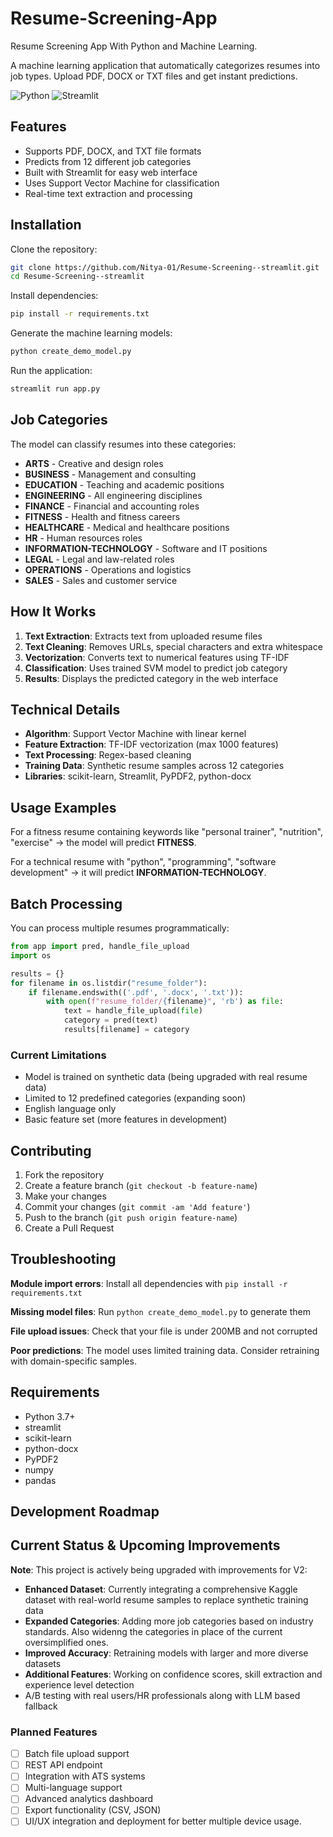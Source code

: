 # Resume-Screening-App
Resume Screening App With Python and Machine Learning.

A machine learning application that automatically categorizes resumes into job types. Upload PDF, DOCX or TXT files and get instant predictions.

![Python](https://img.shields.io/badge/python-v3.7+-blue.svg)
![Streamlit](https://img.shields.io/badge/streamlit-1.28+-red.svg)

## Features

- Supports PDF, DOCX, and TXT file formats
- Predicts from 12 different job categories
- Built with Streamlit for easy web interface
- Uses Support Vector Machine for classification
- Real-time text extraction and processing

## Installation

Clone the repository:

```bash
git clone https://github.com/Nitya-01/Resume-Screening--streamlit.git
cd Resume-Screening--streamlit
```

Install dependencies:

```bash
pip install -r requirements.txt
```

Generate the machine learning models:

```bash
python create_demo_model.py
```

Run the application:

```bash
streamlit run app.py
```

## Job Categories

The model can classify resumes into these categories:

- **ARTS** - Creative and design roles
- **BUSINESS** - Management and consulting
- **EDUCATION** - Teaching and academic positions
- **ENGINEERING** - All engineering disciplines
- **FINANCE** - Financial and accounting roles
- **FITNESS** - Health and fitness careers
- **HEALTHCARE** - Medical and healthcare positions
- **HR** - Human resources roles
- **INFORMATION-TECHNOLOGY** - Software and IT positions
- **LEGAL** - Legal and law-related roles
- **OPERATIONS** - Operations and logistics
- **SALES** - Sales and customer service

## How It Works

1. **Text Extraction**: Extracts text from uploaded resume files
2. **Text Cleaning**: Removes URLs, special characters and extra whitespace
3. **Vectorization**: Converts text to numerical features using TF-IDF
4. **Classification**: Uses trained SVM model to predict job category
5. **Results**: Displays the predicted category in the web interface

## Technical Details

- **Algorithm**: Support Vector Machine with linear kernel
- **Feature Extraction**: TF-IDF vectorization (max 1000 features)
- **Text Processing**: Regex-based cleaning
- **Training Data**: Synthetic resume samples across 12 categories
- **Libraries**: scikit-learn, Streamlit, PyPDF2, python-docx

## Usage Examples

For a fitness resume containing keywords like "personal trainer", "nutrition", "exercise" -> the model will predict **FITNESS**.

For a technical resume with "python", "programming", "software development" -> it will predict **INFORMATION-TECHNOLOGY**.

## Batch Processing

You can process multiple resumes programmatically:

```python
from app import pred, handle_file_upload
import os

results = {}
for filename in os.listdir("resume_folder"):
    if filename.endswith(('.pdf', '.docx', '.txt')):
        with open(f"resume_folder/{filename}", 'rb') as file:
            text = handle_file_upload(file)
            category = pred(text)
            results[filename] = category
```

### Current Limitations

- Model is trained on synthetic data (being upgraded with real resume data)
- Limited to 12 predefined categories (expanding soon)
- English language only
- Basic feature set (more features in development)

## Contributing

1. Fork the repository
2. Create a feature branch (`git checkout -b feature-name`)
3. Make your changes
4. Commit your changes (`git commit -am 'Add feature'`)
5. Push to the branch (`git push origin feature-name`)
6. Create a Pull Request

## Troubleshooting

**Module import errors**: Install all dependencies with `pip install -r requirements.txt`

**Missing model files**: Run `python create_demo_model.py` to generate them

**File upload issues**: Check that your file is under 200MB and not corrupted

**Poor predictions**: The model uses limited training data. Consider retraining with domain-specific samples.

## Requirements

- Python 3.7+
- streamlit
- scikit-learn
- python-docx
- PyPDF2
- numpy
- pandas

## Development Roadmap
## Current Status & Upcoming Improvements

**Note**: This project is actively being upgraded with improvements for V2:

- **Enhanced Dataset**: Currently integrating a comprehensive Kaggle dataset with real-world resume samples to replace synthetic training data
- **Expanded Categories**: Adding more job categories based on industry standards. Also widenng the categories in place of the current oversimplified ones.
- **Improved Accuracy**: Retraining models with larger and more diverse datasets
- **Additional Features**: Working on confidence scores, skill extraction and experience level detection
- A/B testing with real users/HR professionals along with LLM based fallback

### Planned Features
- [ ] Batch file upload support
- [ ] REST API endpoint
- [ ] Integration with ATS systems
- [ ] Multi-language support
- [ ] Advanced analytics dashboard
- [ ] Export functionality (CSV, JSON)
- [ ] UI/UX integration and deployment for better multiple device usage.
